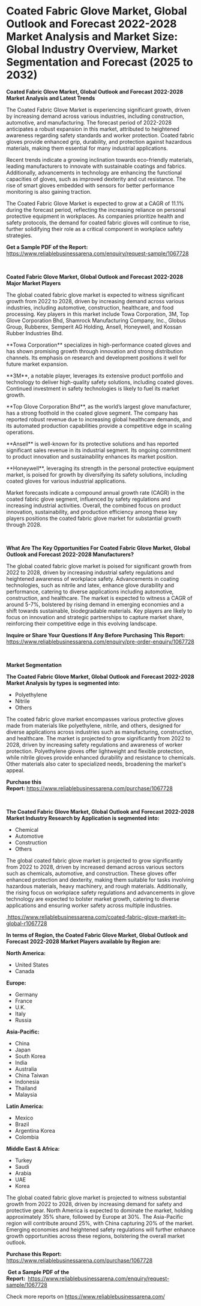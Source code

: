 <p><h1>Coated Fabric Glove Market, Global Outlook and Forecast 2022-2028 Market Analysis and Market Size: Global Industry Overview, Market Segmentation and Forecast (2025 to 2032)</h1></p><p><strong>Coated Fabric Glove Market, Global Outlook and Forecast 2022-2028 Market Analysis and Latest Trends</strong></p>
<p><p>The Coated Fabric Glove Market is experiencing significant growth, driven by increasing demand across various industries, including construction, automotive, and manufacturing. The forecast period of 2022-2028 anticipates a robust expansion in this market, attributed to heightened awareness regarding safety standards and worker protection. Coated fabric gloves provide enhanced grip, durability, and protection against hazardous materials, making them essential for many industrial applications.</p><p>Recent trends indicate a growing inclination towards eco-friendly materials, leading manufacturers to innovate with sustainable coatings and fabrics. Additionally, advancements in technology are enhancing the functional capacities of gloves, such as improved dexterity and cut resistance. The rise of smart gloves embedded with sensors for better performance monitoring is also gaining traction.</p><p>The Coated Fabric Glove Market is expected to grow at a CAGR of 11.1% during the forecast period, reflecting the increasing reliance on personal protective equipment in workplaces. As companies prioritize health and safety protocols, the demand for coated fabric gloves will continue to rise, further solidifying their role as a critical component in workplace safety strategies.</p></p>
<p><strong>Get a Sample PDF of the Report:&nbsp;</strong> <a href="https://www.reliablebusinessarena.com/enquiry/request-sample/1067728?utm_campaign=3553&utm_medium=2&utm_source=Github&utm_content=ia&utm_term=21032025&utm_id=coated-fabric-glove-market-global-outlook-and-forecast-2022-2028">https://www.reliablebusinessarena.com/enquiry/request-sample/1067728</a></p>
<p>&nbsp;</p>
<p><strong>Coated Fabric Glove Market, Global Outlook and Forecast 2022-2028 Major Market Players</strong></p>
<p><p>The global coated fabric glove market is expected to witness significant growth from 2022 to 2028, driven by increasing demand across various industries, including automotive, construction, healthcare, and food processing. Key players in this market include Towa Corporation, 3M, Top Glove Corporation Bhd, Shamrock Manufacturing Company, Inc., Globus Group, Rubberex, Semperit AG Holding, Ansell, Honeywell, and Kossan Rubber Industries Bhd.</p><p>**Towa Corporation** specializes in high-performance coated gloves and has shown promising growth through innovation and strong distribution channels. Its emphasis on research and development positions it well for future market expansion.</p><p>**3M**, a notable player, leverages its extensive product portfolio and technology to deliver high-quality safety solutions, including coated gloves. Continued investment in safety technologies is likely to fuel its market growth.</p><p>**Top Glove Corporation Bhd**, as the world’s largest glove manufacturer, has a strong foothold in the coated glove segment. The company has reported robust revenue due to increasing global healthcare demands, and its automated production capabilities provide a competitive edge in scaling operations.</p><p>**Ansell** is well-known for its protective solutions and has reported significant sales revenue in its industrial segment. Its ongoing commitment to product innovation and sustainability enhances its market position.</p><p>**Honeywell**, leveraging its strength in the personal protective equipment market, is poised for growth by diversifying its safety solutions, including coated gloves for various industrial applications.</p><p>Market forecasts indicate a compound annual growth rate (CAGR) in the coated fabric glove segment, influenced by safety regulations and increasing industrial activities. Overall, the combined focus on product innovation, sustainability, and production efficiency among these key players positions the coated fabric glove market for substantial growth through 2028.</p></p>
<p>&nbsp;</p>
<p><strong>What Are The Key Opportunities For Coated Fabric Glove Market, Global Outlook and Forecast 2022-2028 Manufacturers?</strong></p>
<p><p>The global coated fabric glove market is poised for significant growth from 2022 to 2028, driven by increasing industrial safety regulations and heightened awareness of workplace safety. Advancements in coating technologies, such as nitrile and latex, enhance glove durability and performance, catering to diverse applications including automotive, construction, and healthcare. The market is expected to witness a CAGR of around 5-7%, bolstered by rising demand in emerging economies and a shift towards sustainable, biodegradable materials. Key players are likely to focus on innovation and strategic partnerships to capture market share, reinforcing their competitive edge in this evolving landscape.</p></p>
<p><strong>Inquire or Share Your Questions If Any Before Purchasing This Report:</strong> <a href="https://www.reliablebusinessarena.com/enquiry/pre-order-enquiry/1067728?utm_campaign=3553&utm_medium=2&utm_source=Github&utm_content=ia&utm_term=21032025&utm_id=coated-fabric-glove-market-global-outlook-and-forecast-2022-2028">https://www.reliablebusinessarena.com/enquiry/pre-order-enquiry/1067728</a></p>
<p>&nbsp;</p>
<p><strong>Market Segmentation</strong></p>
<p><strong>The Coated Fabric Glove Market, Global Outlook and Forecast 2022-2028 Market Analysis by types is segmented into:</strong></p>
<p><ul><li>Polyethylene</li><li>Nitrile</li><li>Others</li></ul></p>
<p><p>The coated fabric glove market encompasses various protective gloves made from materials like polyethylene, nitrile, and others, designed for diverse applications across industries such as manufacturing, construction, and healthcare. The market is projected to grow significantly from 2022 to 2028, driven by increasing safety regulations and awareness of worker protection. Polyethylene gloves offer lightweight and flexible protection, while nitrile gloves provide enhanced durability and resistance to chemicals. Other materials also cater to specialized needs, broadening the market's appeal.</p></p>
<p><strong>Purchase this Report:&nbsp;</strong><a href="https://www.reliablebusinessarena.com/purchase/1067728?utm_campaign=3553&utm_medium=2&utm_source=Github&utm_content=ia&utm_term=21032025&utm_id=coated-fabric-glove-market-global-outlook-and-forecast-2022-2028">https://www.reliablebusinessarena.com/purchase/1067728</a></p>
<p>&nbsp;</p>
<p><strong>The Coated Fabric Glove Market, Global Outlook and Forecast 2022-2028 Market Industry Research by Application is segmented into:</strong></p>
<p><ul><li>Chemical</li><li>Automotive</li><li>Construction</li><li>Others</li></ul></p>
<p><p>The global coated fabric glove market is projected to grow significantly from 2022 to 2028, driven by increased demand across various sectors such as chemicals, automotive, and construction. These gloves offer enhanced protection and dexterity, making them suitable for tasks involving hazardous materials, heavy machinery, and rough materials. Additionally, the rising focus on workplace safety regulations and advancements in glove technology are expected to bolster market growth, catering to diverse applications and ensuring worker safety across multiple industries.</p></p>
<p><a href="https://www.reliablebusinessarena.com/coated-fabric-glove-market-in-global-r1067728?utm_campaign=3553&utm_medium=2&utm_source=Github&utm_content=ia&utm_term=21032025&utm_id=coated-fabric-glove-market-global-outlook-and-forecast-2022-2028">&nbsp;https://www.reliablebusinessarena.com/coated-fabric-glove-market-in-global-r1067728</a></p>
<p><strong>In terms of Region, the Coated Fabric Glove Market, Global Outlook and Forecast 2022-2028 Market Players available by Region are:</strong></p>
<p>
    <p> <strong> North America: </strong>
        <ul>
            <li>United States</li>
            <li>Canada</li>
        </ul>
        </p> 
    <p> <strong> Europe: </strong>
        <ul>
            <li>Germany</li>
            <li>France</li>
            <li>U.K.</li>
            <li>Italy</li>
            <li>Russia</li>
        </ul>
        </p> 
    <p> <strong> Asia-Pacific: </strong>
        <ul>
            <li>China</li>
            <li>Japan</li>
            <li>South Korea</li>
            <li>India</li>
            <li>Australia</li>
            <li>China Taiwan</li>
            <li>Indonesia</li>
            <li>Thailand</li>
            <li>Malaysia</li>
        </ul>
        </p> 
    <p> <strong> Latin America: </strong>
        <ul>
            <li>Mexico</li>
            <li>Brazil</li>
            <li>Argentina Korea</li>
            <li>Colombia</li>
        </ul>
        </p> 
    <p> <strong> Middle East & Africa: </strong>
        <ul>
            <li>Turkey</li>
            <li>Saudi</li>
            <li>Arabia</li>
            <li>UAE</li>
            <li>Korea</li>
        </ul>
    </p>
    </p>
<p><p>The global coated fabric glove market is projected to witness substantial growth from 2022 to 2028, driven by increasing demand for safety and protective gear. North America is expected to dominate the market, holding approximately 35% share, followed by Europe at 30%. The Asia-Pacific region will contribute around 25%, with China capturing 20% of the market. Emerging economies and heightened safety regulations will further enhance growth opportunities across these regions, bolstering the overall market outlook.</p></p>
<p><strong>Purchase this Report: </strong><a href="https://www.reliablebusinessarena.com/purchase/1067728?utm_campaign=3553&utm_medium=2&utm_source=Github&utm_content=ia&utm_term=21032025&utm_id=coated-fabric-glove-market-global-outlook-and-forecast-2022-2028">https://www.reliablebusinessarena.com/purchase/1067728</a></p>
<p>&nbsp;<strong>Get a Sample PDF of the Report:&nbsp;&nbsp;</strong><a href="https://www.reliablebusinessarena.com/enquiry/request-sample/1067728?utm_campaign=3553&utm_medium=2&utm_source=Github&utm_content=ia&utm_term=21032025&utm_id=coated-fabric-glove-market-global-outlook-and-forecast-2022-2028">https://www.reliablebusinessarena.com/enquiry/request-sample/1067728</a></p>
<p><strong></strong></p>
<p>Check more reports on <a href="https://www.reliablebusinessarena.com/?utm_campaign=3553&utm_medium=2&utm_source=Github&utm_content=ia&utm_term=21032025&utm_id=coated-fabric-glove-market-global-outlook-and-forecast-2022-2028">https://www.reliablebusinessarena.com/</a></p>